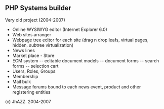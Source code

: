 PHP Systems builder
-------------------

Very old project (2004-2007)

- Online WYSIWYG editor (Internet Explorer 6.0)
- Web sites arranger
- Webpage tree editor for each site (drag n drop leafs, virtual pages, hidden, subtree virtualization)
- News lines
- Market place - Store
- ECM system 
-- editable document models
-- document forms
-- search forms
-- selection cart
- Users, Roles, Groups
- Membership
- Mail bulk
- Message forums bound to each news event, product and other registering entities

(c) JhAZZ. 2004-2007

